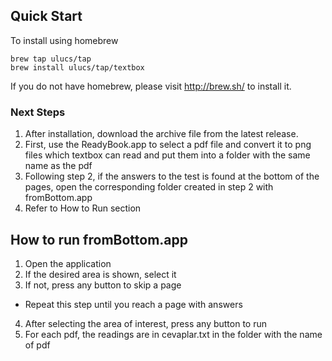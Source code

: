## Quick Start

To install using homebrew

	brew tap ulucs/tap
	brew install ulucs/tap/textbox
	
If you do not have homebrew, please visit http://brew.sh/ to install it.

### Next Steps

1. After installation, download the archive file from the latest release.
2. First, use the ReadyBook.app to select a pdf file and convert it to png files which textbox can read and put them into a folder with the same name as the pdf
3. Following step 2, if the answers to the test is found at the bottom of the pages,  open the corresponding folder created in step 2 with fromBottom.app
4. Refer to How to Run section

## How to run fromBottom.app

1. Open the application
2. If the desired area is shown, select it
3. If not, press any button to skip a page
 * Repeat this step until you reach a page with answers
4. After selecting the area of interest, press any button to run
5. For each pdf, the readings are in cevaplar.txt in the folder with the name of pdf
